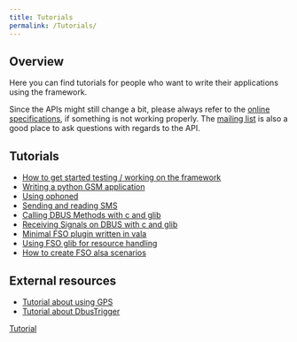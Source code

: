 ```yaml
---
title: Tutorials
permalink: /Tutorials/
---
```


Overview
--------

Here you can find tutorials for people who want to write their applications using the framework.

Since the APIs might still change a bit, please always refer to the [online specifications](http://docs.freesmartphone.org), if something is not working properly. The [mailing list](http://projects.linuxtogo.org/pipermail/smartphones-standards/) is also a good place to ask questions with regards to the API.

Tutorials
---------

-   [How to get started testing / working on the framework](/tutorials/development_env "wikilink")
-   [Writing a python GSM application](/tutorials/GSM_python "wikilink")
-   [Using ophoned](/tutorials/ophoned "wikilink")
-   [Sending and reading SMS](/tutorials/sms "wikilink")
-   [Calling DBUS Methods with c and glib](/tutorials/glibcall "wikilink")
-   [Receiving Signals on DBUS with c and glib](/tutorials/glibcsignalx "wikilink")
-   [Minimal FSO plugin written in vala](/Tutorials/Example_FSO_plugin "wikilink")
-   [Using FSO glib for resource handling](/Tutorials/Using_FSO_glib_for_resource_handling "wikilink")
-   [How to create FSO alsa scenarios](/AlsaScenarios "wikilink")

External resources
------------------

-   [Tutorial about using GPS](http://totalueberwachung.de/blog/2008/10/14/fso-tutorial-part-1-gps)
-   [Tutorial about DbusTrigger](http://totalueberwachung.de/blog/2008/10/21/fso-tutorial-dbus-rules)

[Tutorial](/Category:Tutorial "wikilink")